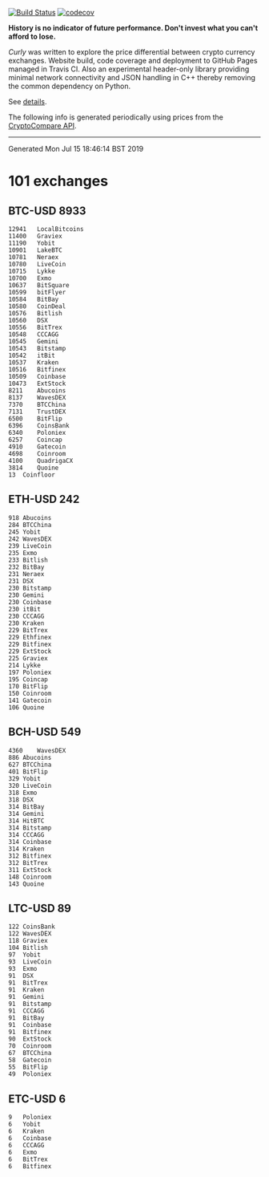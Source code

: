 <!-- If this is readme.md it will be overwritten by the build process -->

[![Build Status](https://travis-ci.org/deanturpin/curly.svg?branch=master)](https://travis-ci.org/deanturpin/curly)
[![codecov](https://codecov.io/gh/deanturpin/curly/branch/master/graph/badge.svg)](https://codecov.io/gh/deanturpin/curly)

**History is no indicator of future performance. Don't invest what you can't
afford to lose.**

*Curly* was written to explore the price differential between crypto currency
exchanges. Website build, code coverage and deployment to GitHub Pages managed
in Travis CI. Also an experimental header-only library providing minimal network
connectivity and JSON handling in C++ thereby removing the common dependency on
Python.

See [details](details.md).

The following info is generated periodically using prices from the
[CryptoCompare API](https://min-api.cryptocompare.com/).

---

Generated Mon Jul 15 18:46:14 BST 2019
# 101 exchanges
## BTC-USD 8933
```
12941	LocalBitcoins
11400	Graviex
11190	Yobit
10901	LakeBTC
10781	Neraex
10780	LiveCoin
10715	Lykke
10700	Exmo
10637	BitSquare
10599	bitFlyer
10584	BitBay
10580	CoinDeal
10576	Bitlish
10560	DSX
10556	BitTrex
10548	CCCAGG
10545	Gemini
10543	Bitstamp
10542	itBit
10537	Kraken
10516	Bitfinex
10509	Coinbase
10473	ExtStock
8211	Abucoins
8137	WavesDEX
7370	BTCChina
7131	TrustDEX
6500	BitFlip
6396	CoinsBank
6340	Poloniex
6257	Coincap
4910	Gatecoin
4698	Coinroom
4100	QuadrigaCX
3814	Quoine
13	Coinfloor
```
## ETH-USD 242
```
918	Abucoins
284	BTCChina
245	Yobit
242	WavesDEX
239	LiveCoin
235	Exmo
233	Bitlish
232	BitBay
231	Neraex
231	DSX
230	Bitstamp
230	Gemini
230	Coinbase
230	itBit
230	CCCAGG
230	Kraken
229	BitTrex
229	Ethfinex
229	Bitfinex
229	ExtStock
225	Graviex
214	Lykke
197	Poloniex
195	Coincap
170	BitFlip
150	Coinroom
141	Gatecoin
106	Quoine
```
## BCH-USD 549
```
4360	WavesDEX
886	Abucoins
627	BTCChina
401	BitFlip
329	Yobit
320	LiveCoin
318	Exmo
318	DSX
314	BitBay
314	Gemini
314	HitBTC
314	Bitstamp
314	CCCAGG
314	Coinbase
314	Kraken
312	Bitfinex
312	BitTrex
311	ExtStock
148	Coinroom
143	Quoine
```
## LTC-USD 89
```
122	CoinsBank
122	WavesDEX
118	Graviex
104	Bitlish
97	Yobit
93	LiveCoin
93	Exmo
91	DSX
91	BitTrex
91	Kraken
91	Gemini
91	Bitstamp
91	CCCAGG
91	BitBay
91	Coinbase
91	Bitfinex
90	ExtStock
70	Coinroom
67	BTCChina
58	Gatecoin
55	BitFlip
49	Poloniex
```
## ETC-USD 6
```
9	Poloniex
6	Yobit
6	Kraken
6	Coinbase
6	CCCAGG
6	Exmo
6	BitTrex
6	Bitfinex
```
